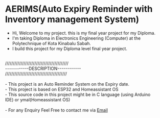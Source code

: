 # AERIMS(Auto Expiry Reminder with Inventory management System)
- Hi, Welcome to my project. this is my final year project for my Diploma.
- I'm taking Diploma in Electronics Engineering (Computer) at the Polytechnique of Kota Kinabalu Sabah.
- I build this project for my Diploma level final year project.

<br> 
///////////////////////////////////////// <br> 
------------DESCRIPTION------------   <br> 
//////////////////////////////////////// <br> 

<br>
- This project is an Auto Reminder System on the Expiry date. <br> 
- This project is based on ESP32 and Homeassistant OS <br> 
- This source code in this project might be in C language (using Arduino IDE) or ymal(Homeassistant OS) <br> 


<br> 
- For any Enquiry Feel Free to contact me via <a href="mailto:jailecjl2016@gmail.com" > Email </a> 
